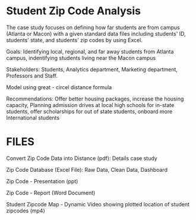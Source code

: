 # Student Zip Code Analysis

The case study focuses on defining how far students are from campus (Atlanta or Macon) with a given standard data files including students' ID, students' state, and students' zip codes by using Excel.

Goals: Identifying local, regional, and far away students from Atlanta campus, indentifying students living near the Macon campus

Stakeholders: Students, Analytics department, Marketing department, Professors and Staff.

Model using great - circel distance formula 

Recommendations: Offer better housing packages, increase the housing capacity, Planning admission drives at local high schools for in-state students, offer scholarships for out of state students, onboard more International students

# FILES

Convert Zip Code Data into Distance (pdf): Details case study

Zip Code Database (Excel File): Raw Data, Clean Data, Dashboard

Zip Code - Presentation (ppt)

Zip Code - Report (Word Document) 

Student Zipcode Map - Dynamic Video showing plotted location of student zipcodes (mp4)
